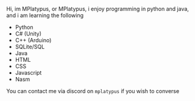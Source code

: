 Hi, im MPlatypus, or MPlatypus, i enjoy programming in python and java, and i am learning the following
- Python
- C# (Unity)
- C++ (Arduino)
- SQLite/SQL
- Java
- HTML
- CSS
- Javascript
- Nasm


You can contact me via discord on `mplatypus` if you wish to converse

<!---
MPlatypus/MPlatypus is a ✨ special ✨ repository because its `README.md` (this file) appears on your GitHub profile.
You can click the Preview link to take a look at your changes.
--->
<!--<details close>
  <summary> test </summary>
    test
</details>-->
